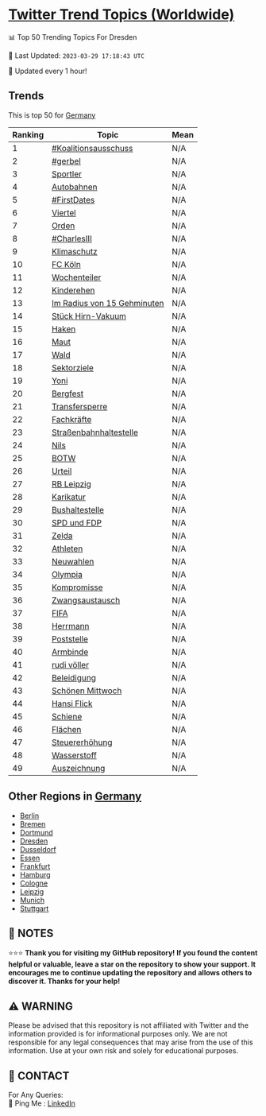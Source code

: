 [Twitter Trend Topics (Worldwide)](https://github.com/ErcinDedeoglu/Twitter-Trend-Topics)
==========


📊 Top 50 Trending Topics For Dresden

📆 Last Updated: `2023-03-29 17:18:43 UTC`

🔧 Updated every 1 hour!


## Trends

This is top 50 for [Germany](</Germany>)

| Ranking | Topic | Mean |
| ------- | ------------ | ------------ |
| 1 | [#Koalitionsausschuss](http://twitter.com/search?q=%23Koalitionsausschuss) | N/A |
| 2 | [#gerbel](http://twitter.com/search?q=%23gerbel) | N/A |
| 3 | [Sportler](http://twitter.com/search?q=Sportler) | N/A |
| 4 | [Autobahnen](http://twitter.com/search?q=Autobahnen) | N/A |
| 5 | [#FirstDates](http://twitter.com/search?q=%23FirstDates) | N/A |
| 6 | [Viertel](http://twitter.com/search?q=Viertel) | N/A |
| 7 | [Orden](http://twitter.com/search?q=Orden) | N/A |
| 8 | [#CharlesIII](http://twitter.com/search?q=%23CharlesIII) | N/A |
| 9 | [Klimaschutz](http://twitter.com/search?q=Klimaschutz) | N/A |
| 10 | [FC Köln](http://twitter.com/search?q=FC+K%c3%b6ln) | N/A |
| 11 | [Wochenteiler](http://twitter.com/search?q=Wochenteiler) | N/A |
| 12 | [Kinderehen](http://twitter.com/search?q=Kinderehen) | N/A |
| 13 | [Im Radius von 15 Gehminuten](http://twitter.com/search?q=Im+Radius+von+15+Gehminuten) | N/A |
| 14 | [Stück Hirn-Vakuum](http://twitter.com/search?q=St%c3%bcck+Hirn-Vakuum) | N/A |
| 15 | [Haken](http://twitter.com/search?q=Haken) | N/A |
| 16 | [Maut](http://twitter.com/search?q=Maut) | N/A |
| 17 | [Wald](http://twitter.com/search?q=Wald) | N/A |
| 18 | [Sektorziele](http://twitter.com/search?q=Sektorziele) | N/A |
| 19 | [Yoni](http://twitter.com/search?q=Yoni) | N/A |
| 20 | [Bergfest](http://twitter.com/search?q=Bergfest) | N/A |
| 21 | [Transfersperre](http://twitter.com/search?q=Transfersperre) | N/A |
| 22 | [Fachkräfte](http://twitter.com/search?q=Fachkr%c3%a4fte) | N/A |
| 23 | [Straßenbahnhaltestelle](http://twitter.com/search?q=Stra%c3%9fenbahnhaltestelle) | N/A |
| 24 | [Nils](http://twitter.com/search?q=Nils) | N/A |
| 25 | [BOTW](http://twitter.com/search?q=BOTW) | N/A |
| 26 | [Urteil](http://twitter.com/search?q=Urteil) | N/A |
| 27 | [RB Leipzig](http://twitter.com/search?q=RB+Leipzig) | N/A |
| 28 | [Karikatur](http://twitter.com/search?q=Karikatur) | N/A |
| 29 | [Bushaltestelle](http://twitter.com/search?q=Bushaltestelle) | N/A |
| 30 | [SPD und FDP](http://twitter.com/search?q=SPD+und+FDP) | N/A |
| 31 | [Zelda](http://twitter.com/search?q=Zelda) | N/A |
| 32 | [Athleten](http://twitter.com/search?q=Athleten) | N/A |
| 33 | [Neuwahlen](http://twitter.com/search?q=Neuwahlen) | N/A |
| 34 | [Olympia](http://twitter.com/search?q=Olympia) | N/A |
| 35 | [Kompromisse](http://twitter.com/search?q=Kompromisse) | N/A |
| 36 | [Zwangsaustausch](http://twitter.com/search?q=Zwangsaustausch) | N/A |
| 37 | [FIFA](http://twitter.com/search?q=FIFA) | N/A |
| 38 | [Herrmann](http://twitter.com/search?q=Herrmann) | N/A |
| 39 | [Poststelle](http://twitter.com/search?q=Poststelle) | N/A |
| 40 | [Armbinde](http://twitter.com/search?q=Armbinde) | N/A |
| 41 | [rudi völler](http://twitter.com/search?q=rudi+v%c3%b6ller) | N/A |
| 42 | [Beleidigung](http://twitter.com/search?q=Beleidigung) | N/A |
| 43 | [Schönen Mittwoch](http://twitter.com/search?q=Sch%c3%b6nen+Mittwoch) | N/A |
| 44 | [Hansi Flick](http://twitter.com/search?q=Hansi+Flick) | N/A |
| 45 | [Schiene](http://twitter.com/search?q=Schiene) | N/A |
| 46 | [Flächen](http://twitter.com/search?q=Fl%c3%a4chen) | N/A |
| 47 | [Steuererhöhung](http://twitter.com/search?q=Steuererh%c3%b6hung) | N/A |
| 48 | [Wasserstoff](http://twitter.com/search?q=Wasserstoff) | N/A |
| 49 | [Auszeichnung](http://twitter.com/search?q=Auszeichnung) | N/A |



## Other Regions in [Germany](</Germany>)

* [Berlin](</Germany/Berlin.md>)
* [Bremen](</Germany/Bremen.md>)
* [Dortmund](</Germany/Dortmund.md>)
* [Dresden](</Germany/Dresden.md>)
* [Dusseldorf](</Germany/Dusseldorf.md>)
* [Essen](</Germany/Essen.md>)
* [Frankfurt](</Germany/Frankfurt.md>)
* [Hamburg](</Germany/Hamburg.md>)
* [Cologne](</Germany/Cologne.md>)
* [Leipzig](</Germany/Leipzig.md>)
* [Munich](</Germany/Munich.md>)
* [Stuttgart](</Germany/Stuttgart.md>)



## 📝 NOTES

⭐⭐⭐ **Thank you for visiting my GitHub repository! If you found the content helpful or valuable, leave a star on the repository to show your support. It encourages me to continue updating the repository and allows others to discover it. Thanks for your help!**


## ⚠️ WARNING

Please be advised that this repository is not affiliated with Twitter and the information provided is for informational purposes only. We are not responsible for any legal consequences that may arise from the use of this information. Use at your own risk and solely for educational purposes.


## 📨 CONTACT

 For Any Queries:  
            🏓 Ping Me : [LinkedIn](https://www.linkedin.com/in/ercindedeoglu/)
